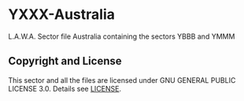 # YXXX-Australia
L.A.W.A. Sector file Australia containing the sectors YBBB and YMMM

## Copyright and License
This sector and all the files are licensed under GNU GENERAL PUBLIC LICENSE 3.0. Details see [LICENSE](LICENSE).
